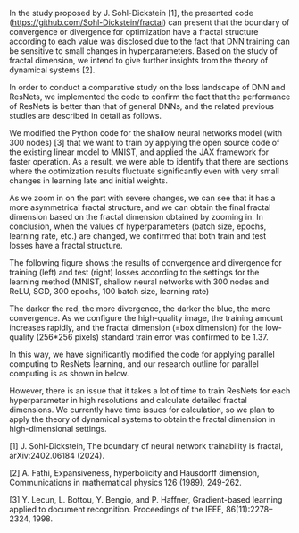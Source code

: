 In the study proposed by J. Sohl-Dickstein [1], the presented code (https://github.com/Sohl-Dickstein/fractal) can present that the boundary of convergence or divergence for optimization  have a fractal structure according to each value was disclosed due to the fact that DNN training can be sensitive to small changes in hyperparameters. Based on the study of fractal dimension, we intend to give further insights from the theory of dynamical systems [2].

In order to conduct a comparative study on the loss landscape of DNN and ResNets, we implemented the code to confirm the fact that the performance of ResNets is better than that of general DNNs, and the related previous studies are described in detail as follows.

We modified the Python code for the shallow neural networks model (with 300 nodes) [3] that we want to train by applying the open source code of the existing linear model to MNIST, and applied the JAX framework for faster operation. As a result, we were able to identify that there are sections where the optimization results fluctuate significantly even with very small changes in learning late and initial weights. 

As we zoom in on the part with severe changes, we can see that it has a more asymmetrical fractal structure, and we can obtain the final fractal dimension based on the fractal dimension obtained by zooming in. In conclusion, when the values ​​of hyperparameters (batch size, epochs, learning rate, etc.) are changed, we confirmed that both train and test losses have a fractal structure.

The following figure shows the results of convergence and divergence for training (left) and test (right) losses according to the settings for the learning method (MNIST, shallow neural networks with 300 nodes and ReLU, SGD, 300 epochs, 100 batch size, learning rate)


The darker the red, the more divergence, the darker the blue, the more convergence. As we configure the high-quality image, the training amount increases rapidly, and the fractal dimension (=box dimension) for the low-quality (256*256 pixels) standard train error was confirmed to be 1.37.



In this way, we have significantly modified the code for applying parallel computing to ResNets learning, and our research outline for parallel computing is as shown in below. 



However, there is an issue that it takes a lot of time to train ResNets for each hyperparameter in high resolutions and calculate detailed fractal dimensions. We currently have time issues for calculation, so we plan to apply the theory of dynamical systems to obtain the fractal dimension in high-dimensional settings.

[1] J. Sohl-Dickstein, The boundary of neural network trainability is fractal, arXiv:2402.06184 (2024).

[2] A. Fathi, Expansiveness, hyperbolicity and Hausdorff dimension, Communications in mathematical physics 126 (1989), 249-262.

[3] Y. Lecun, L. Bottou, Y. Bengio, and P. Haffner, Gradient-based learning applied to document recognition. Proceedings of the IEEE, 86(11):2278–2324, 1998.
